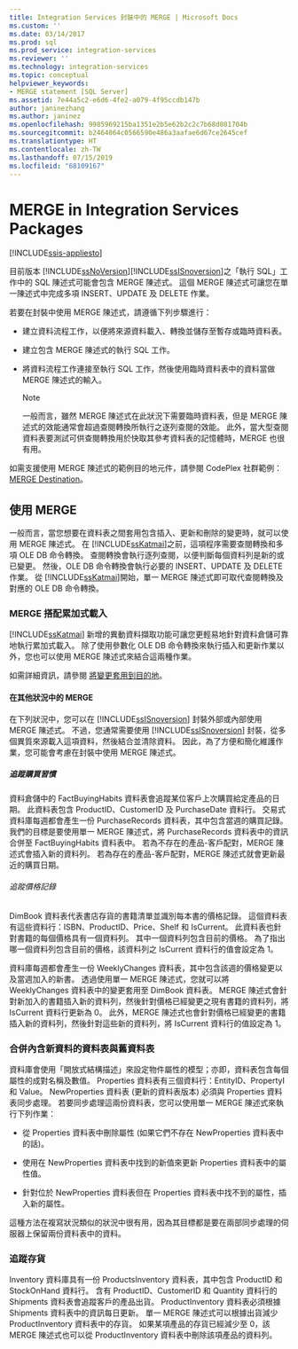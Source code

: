 ```yaml
---
title: Integration Services 封裝中的 MERGE | Microsoft Docs
ms.custom: ''
ms.date: 03/14/2017
ms.prod: sql
ms.prod_service: integration-services
ms.reviewer: ''
ms.technology: integration-services
ms.topic: conceptual
helpviewer_keywords:
- MERGE statement [SQL Server]
ms.assetid: 7e44a5c2-e6d6-4fe2-a079-4f95ccdb147b
author: janinezhang
ms.author: janinez
ms.openlocfilehash: 9985969215ba1351e2b5e62b2c2c7b68d081704b
ms.sourcegitcommit: b2464064c0566590e486a3aafae6d67ce2645cef
ms.translationtype: HT
ms.contentlocale: zh-TW
ms.lasthandoff: 07/15/2019
ms.locfileid: "68109167"
---
```

# <a name="merge-in-integration-services-packages"></a>MERGE in Integration Services Packages

[!INCLUDE[ssis-appliesto](../../includes/ssis-appliesto-ssvrpluslinux-asdb-asdw-xxx.md)]


  目前版本 [!INCLUDE[ssNoVersion](../../includes/ssnoversion-md.md)][!INCLUDE[ssISnoversion](../../includes/ssisnoversion-md.md)]之「執行 SQL」工作中的 SQL 陳述式可能會包含 MERGE 陳述式。 這個 MERGE 陳述式可讓您在單一陳述式中完成多項 INSERT、UPDATE 及 DELETE 作業。  
  
 若要在封裝中使用 MERGE 陳述式，請遵循下列步驟進行：  
  
-   建立資料流程工作，以便將來源資料載入、轉換並儲存至暫存或臨時資料表。  
  
-   建立包含 MERGE 陳述式的執行 SQL 工作。  
  
-   將資料流程工作連接至執行 SQL 工作，然後使用臨時資料表中的資料當做 MERGE 陳述式的輸入。  
  
    > [!NOTE]  
    >  一般而言，雖然 MERGE 陳述式在此狀況下需要臨時資料表，但是 MERGE 陳述式的效能通常會超過查閱轉換所執行之逐列查閱的效能。 此外，當大型查閱資料表要測試可供查閱轉換用於快取其參考資料表的記憶體時，MERGE 也很有用。  
  
 如需支援使用 MERGE 陳述式的範例目的地元件，請參閱 CodePlex 社群範例： [MERGE Destination](https://go.microsoft.com/fwlink/?LinkId=141215)。  
  
## <a name="using-merge"></a>使用 MERGE  
 一般而言，當您想要在資料表之間套用包含插入、更新和刪除的變更時，就可以使用 MERGE 陳述式。 在 [!INCLUDE[ssKatmai](../../includes/sskatmai-md.md)]之前，這項程序需要查閱轉換和多項 OLE DB 命令轉換。 查閱轉換會執行逐列查閱，以便判斷每個資料列是新的或已變更。 然後，OLE DB 命令轉換會執行必要的 INSERT、UPDATE 及 DELETE 作業。 從 [!INCLUDE[ssKatmai](../../includes/sskatmai-md.md)]開始，單一 MERGE 陳述式即可取代查閱轉換及對應的 OLE DB 命令轉換。  
  
### <a name="merge-with-incremental-loads"></a>MERGE 搭配累加式載入  
 [!INCLUDE[ssKatmai](../../includes/sskatmai-md.md)] 新增的異動資料擷取功能可讓您更輕易地針對資料倉儲可靠地執行累加式載入。 除了使用參數化 OLE DB 命令轉換來執行插入和更新作業以外，您也可以使用 MERGE 陳述式來結合這兩種作業。  
  
 如需詳細資訊，請參閱 [將變更套用到目的地](../../integration-services/change-data-capture/apply-the-changes-to-the-destination.md)。  
  
#### <a name="merge-in-other-scenarios"></a>在其他狀況中的 MERGE  
 在下列狀況中，您可以在 [!INCLUDE[ssISnoversion](../../includes/ssisnoversion-md.md)] 封裝外部或內部使用 MERGE 陳述式。 不過，您通常需要使用 [!INCLUDE[ssISnoversion](../../includes/ssisnoversion-md.md)] 封裝，從多個異質來源載入這項資料，然後結合並清除資料。 因此，為了方便和簡化維護作業，您可能會考慮在封裝中使用 MERGE 陳述式。  
  
##### <a name="track-buying-habits"></a>追蹤購買習慣  
 資料倉儲中的 FactBuyingHabits 資料表會追蹤某位客戶上次購買給定產品的日期。 此資料表包含 ProductID、CustomerID 及 PurchaseDate 資料行。 交易式資料庫每週都會產生一份 PurchaseRecords 資料表，其中包含當週的購買記錄。 我們的目標是要使用單一 MERGE 陳述式，將 PurchaseRecords 資料表中的資訊合併至 FactBuyingHabits 資料表中。 若為不存在的產品-客戶配對，MERGE 陳述式會插入新的資料列。 若為存在的產品-客戶配對，MERGE 陳述式就會更新最近的購買日期。  
  
###### <a name="track-price-history"></a>追蹤價格記錄  
 DimBook 資料表代表書店存貨的書籍清單並識別每本書的價格記錄。 這個資料表有這些資料行：ISBN、ProductID、Price、Shelf 和 IsCurrent。 此資料表也針對書籍的每個價格具有一個資料列。 其中一個資料列包含目前的價格。 為了指出哪一個資料列包含目前的價格，該資料列之 IsCurrent 資料行的值會設定為 1。  
  
 資料庫每週都會產生一份 WeeklyChanges 資料表，其中包含該週的價格變更以及當週加入的新書。 透過使用單一 MERGE 陳述式，您就可以將 WeeklyChanges 資料表中的變更套用至 DimBook 資料表。 MERGE 陳述式會針對新加入的書籍插入新的資料列，然後針對價格已經變更之現有書籍的資料列，將 IsCurrent 資料行更新為 0。 此外，MERGE 陳述式也會針對價格已經變更的書籍插入新的資料列，然後針對這些新的資料列，將 IsCurrent 資料行的值設定為 1。  
  
### <a name="merge-a-table-with-new-data-against-the-old-table"></a>合併內含新資料的資料表與舊資料表  
 資料庫會使用「開放式結構描述」來設定物件屬性的模型；亦即，資料表包含每個屬性的成對名稱及數值。 Properties 資料表有三個資料行：EntityID、PropertyI 和 Value。 NewProperties 資料表 (更新的資料表版本) 必須與 Properties 資料表同步處理。 若要同步處理這兩份資料表，您可以使用單一 MERGE 陳述式來執行下列作業：  
  
-   從 Properties 資料表中刪除屬性 (如果它們不存在 NewProperties 資料表中的話)。  
  
-   使用在 NewProperties 資料表中找到的新值來更新 Properties 資料表中的屬性值。  
  
-   針對位於 NewProperties 資料表但在 Properties 資料表中找不到的屬性，插入新的屬性。  
  
 這種方法在複寫狀況類似的狀況中很有用，因為其目標都是要在兩部同步處理的伺服器上保留兩份資料表中的資料。  
  
### <a name="track-inventory"></a>追蹤存貨  
 Inventory 資料庫具有一份 ProductsInventory 資料表，其中包含 ProductID 和 StockOnHand 資料行。 含有 ProductID、CustomerID 和 Quantity 資料行的 Shipments 資料表會追蹤客戶的產品出貨。 ProductInventory 資料表必須根據 Shipments 資料表中的資訊每日更新。 單一 MERGE 陳述式可以根據出貨減少 ProductInventory 資料表中的存貨。 如果某項產品的存貨已經減少至 0，該 MERGE 陳述式也可以從 ProductInventory 資料表中刪除該項產品的資料列。  
  
  
